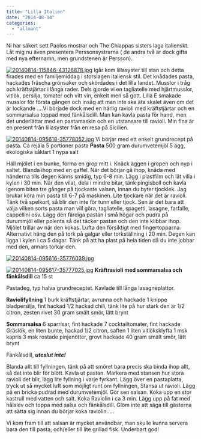 ```yaml
---
title: "Lilla Italien"
date: "2014-08-14"
categories: 
  - "allmant"
---
```


Ni har säkert sett Paolos mostrar och The Chiappas sisters laga italienskt. Låt mig nu även presentera Perssonsystrarna ( de andra två är dock gifta med nya efternamn, men grundstenen är Persson).  
  
[![20140814-115846-43126878.jpg](images/20140814-115846-43126878.jpg)](http://import.local/wp-content/uploads/2014/08/20140814-115846-43126878.jpg) Igår kom lillasyster till stan och detta firades med en familjemiddag i storslagen italiensk stil. Det knådades pasta, hackades fräscha grönsaker och skördades i det lilla landet. Musslor i tråg och kräftstjärtar i långa rader. Dels gjorde vi en tagliatelle med hjärtmusslor, vitlök, persilja, tomater och vitt vin, enkelt men så gott. Lilla E smakade musslor för första gången och insåg att man inte ska äta skalet även om det är lockande ....Vi började dock med en härlig ravioli med kräftstjärtar och en sommarsalsa toppad med fänkålsdill. Man kan kavla pasta för hand, men det underlättar med en pastamaskin och en utstansare till ravioli. Min fina är en present från lillasyster från en resa på Sicilien.  
  
[![20140814-095618-35778052.jpg](images/20140814-095618-35778052.jpg)](http://import.local/wp-content/uploads/2014/08/20140814-095618-35778052.jpg) Vi börjar med ett enkelt grundrecept på pasta. Ca rejäla 5 portioner pasta **Pasta** 500 gram durumvetemjöl 5 ägg, ekologiska såklart 1 nypa salt

Häll mjölet i en bunke, forma en grop mitt i. Knäck äggen i gropen och nyp i saltet. Blanda ihop med en gaffel. När det börjar gå ihop, knåda med händerna tills degen känns smidig, typ 6-8 min. Lägg i plastfilm och låt villa i kylen i 30 min. När den vilat, dela i mindre bitar, tänk pingisboll och kavla igenom biten tre gånger på tjockaste valsen, innan du byter tjocklek. Jag brukar köra min pasta till 6-7 på maskinen. Lite tjockare när det är ravioli. Tänk två spelkort, så blir den inte för tunn eller tjock. Sen är det bara att välja vilken sorts pasta man vill göra, tagliatelle, spagetti, lasagne, farfalle, cappellini osv. Lägg den färdiga pastan i små högar och pudra på durummjöl eller polenta så det täcker pastan och den inte klibbar ihop. Mjölet trillar av när den kokas. Lufta den försiktigt med fingertopparna. Alternativt häng den på tork på galgar eller torkställning i 20 min. Degen kan ligga i kylen i ca 5 dagar. Tänk på att ha plast på hela tiden då du inte jobbar med den, annars torkar den.  
  
[![20140814-095616-35776039.jpg](images/20140814-095616-35776039.jpg)](http://import.local/wp-content/uploads/2014/08/20140814-095616-35776039.jpg)  
  
[![20140814-095617-35777025.jpg](images/20140814-095617-35777025.jpg)](http://import.local/wp-content/uploads/2014/08/20140814-095617-35777025.jpg) **Kräftravioli med sommarsalsa och fänkålsdill** ca 15 st

Pastadeg, typ halva grundreceptet. Kavlade till långa lasagneplattor.

**Raviolifyllning** 1 burk kräftstjärtar, avrunna och hackade 1 knippe bladpersilja, fint hackad 1/2 hackad chili, tänk lite på hur stark den är 1/2 citron, zesten rivet 30 gram smält smör, lätt brynt

**Sommarsalsa** 6 sparrisar, fint hackade 7 cocktailtomater, fint hackade Gräslök, en liten bunte, hackad 1/2 citron, saften 1 liten vitlöksklyfta 1 msk kapris 3 msk rostade pinjenötter, grovt hackade 40 gram smält smör, lätt brynt

Fänkålsdill, **_uteslut inte!_**

Blanda allt till fyllningen, tänk på att smöret bara precis ska binda ihop allt, så det inte blir för blött. Kavla ut pastan. Markera med stansen hur stora ravioli det blir, lägg lite fyllning i varje fyrkant. Lägg över en pastaplatta, tryck ut så mycket luft som möjligt runt om fyllningen, Stansa ut ravioli. Lägg på en bricka pudrad med durumvetemjöl. Gör sen salsan. Koka upp en stor kastrull med vatten och salt. Koka Raviolin i ca 3 min. Lägg upp på fat med hålslev och toppa med salsa och fänkålsdill. Glöm inte att säga till gästerna att sätta sig innan du börjar koka raviolin.....

Vi kom fram till att salsan är mycket användbar, man skulle kunna servera bara den till pasta, och/eller till lite grillad fisk. Underbart god!
